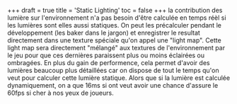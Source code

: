 +++
draft = true
title = 'Static Lighting'
toc = false
+++
la contribution des lumière sur l'environnement n'a pas besoin d'être calculée en temps réèl si les lumières sont elles aussi statiques. On peut les précalculer pendant le développement (les baker dans le jargon) et enregistrer le resultat directement dans une texture spéciale qu'on appel une "light map". Cette light map sera directement "mélangé" aux textures de l'environnement par le jeu pour que ces dernières paraissent plus ou moins éclairées ou ombragées. En plus du gain de performence, cela permet d'avoir des lumières beaucoup plus détaillées car on dispose de tout le temps qu'on veut pour calculer cette lumière statique. Alors que si la lumière est calculée dynamiquement, on a que 16ms si ont veut avoir une chance d'assure le 60fps si cher à nos yeux de joueurs.
